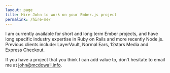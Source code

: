 ```yaml
---
layout: page
title: Hire John to work on your Ember.js project
permalink: /hire-me/
---
```


I am currently available for short and long term Ember projects, and have long specific industry expertise in Ruby on Rails and more recently Node.js. Previous clients include: LayerVault, Normal Ears, 12stars Media and Express Checkout. 

If you have a project that you think I can add value to, don't hesitate to email me at <a href='mailto:john@mcdowall.inf'>john@mcdowall.info</a>.  
